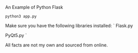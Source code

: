 An Example of Python Flask

`
python3 app.py
`

Make sure you have the following libraries installed:
`
Flask.py

PyQt5.py
`

All facts are not my own and sourced from online.